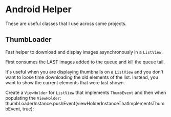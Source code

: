 Android Helper
=========================================================

These are useful classes that I use across some projects.

ThumbLoader
-----------

Fast helper to download and display images asynchronously in a `ListView`.
 
First consumes the LAST images added to the queue and kill the queue tail.

It's useful when you are displaying thumbnails on a `ListView` and you don't want to loose time downloading 
the old elements of the list. Instead, you want to show the current elements that were last shown.

Create a `ViewHolder` for `ListView` that implements `ThumbEvent` and then when populating the `ViewHolder`:
	thumbLoaderInstance.pushEvent(viewHolderInstanceThatImplementsThumbEvent, true);  